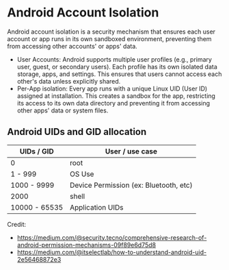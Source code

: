 # Android Account Isolation

Android account isolation is a security mechanism that ensures each user account or app runs in its own sandboxed environment, preventing them from accessing other accounts' or apps' data.
- User Accounts: Android supports multiple user profiles (e.g., primary user, guest, or secondary users). Each profile has its own isolated data storage, apps, and settings. This ensures that users cannot access each other's data unless explicitly shared.
- Per-App isolation: Every app runs with a unique Linux UID (User ID) assigned at installation. This creates a sandbox for the app, restricting its access to its own data directory and preventing it from accessing other apps' data or system files.

## Android UIDs and GID allocation
| UIDs / GID | User / use case |
| -------------- | --------------- |
| 0 | root |
| 1 - 999 | OS Use |
| 1000 - 9999 | Device Permission (ex: Bluetooth, etc) |
| 2000 | shell |
| 10000 - 65535 | Application UIDs |



Credit:
- https://medium.com/@security.tecno/comprehensive-research-of-android-permission-mechanisms-09f89e6d75d8
- https://medium.com/@itselectlab/how-to-understand-android-uid-2e56468872e3
